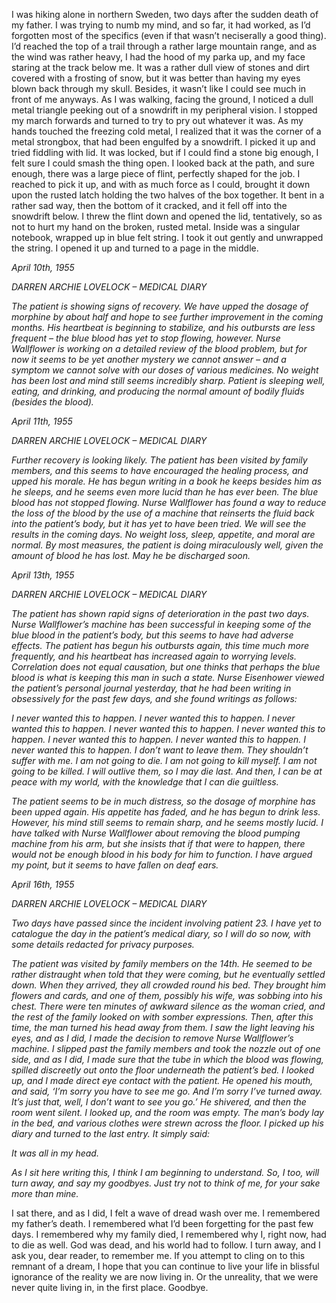 I was hiking alone in northern Sweden, two days after the sudden death of my father. I was trying to numb my mind, and so far, it had worked, as I’d forgotten most of the specifics (even if that wasn’t neciserally a good thing). I’d reached the top of a trail through a rather large mountain range, and as the wind was rather heavy, I had the hood of my parka up, and my face staring at the track below me. It was a rather dull view of stones and dirt covered with a frosting of snow, but it was better than having my eyes blown back through my skull. Besides, it wasn’t like I could see much in front of me anyways. As I was walking, facing the ground, I noticed a dull metal triangle peeking out of a snowdrift in my peripheral vision. I stopped my march forwards and turned to try to pry out whatever it was. As my hands touched the freezing cold metal, I realized that it was the corner of a metal strongbox, that had been engulfed by a snowdrift. I picked it up and tried fiddling with lid. It was locked, but if I could find a stone big enough, I felt sure I could smash the thing open. I looked back at the path, and sure enough, there was a large piece of flint, perfectly shaped for the job. I reached to pick it up, and with as much force as I could, brought it down upon the rusted latch holding the two halves of the box together. It bent in a rather sad way, then the bottom of it cracked, and it fell off into the snowdrift below. I threw the flint down and opened the lid, tentatively, so as not to hurt my hand on the broken, rusted metal. Inside was a singular notebook, wrapped up in blue felt string. I took it out gently and unwrapped the string. I opened it up and turned to a page in the middle.

*April 10th, 1955*

*DARREN ARCHIE LOVELOCK – MEDICAL DIARY*

*The patient is showing signs of recovery. We have upped the dosage of morphine by about half and hope to see further improvement in the coming months. His heartbeat is beginning to stabilize, and his outbursts are less frequent – the blue blood has yet to stop flowing, however. Nurse Wallflower is working on a detailed review of the blood problem, but for now it seems to be yet another mystery we cannot answer – and a symptom we cannot solve with our doses of various medicines. No weight has been lost and mind still seems incredibly sharp. Patient is sleeping well, eating, and drinking, and producing the normal amount of bodily fluids (besides the blood).*

*April 11th, 1955*

*DARREN ARCHIE LOVELOCK – MEDICAL DIARY*

*Further recovery is looking likely. The patient has been visited by family members, and this seems to have encouraged the healing process, and upped his morale. He has begun writing in a book he keeps besides him as he sleeps, and he seems even more lucid than he has ever been. The blue blood has not stopped flowing. Nurse Wallflower has found a way to reduce the loss of the blood by the use of a machine that reinserts the fluid back into the patient’s body, but it has yet to have been tried. We will see the results in the coming days. No weight loss, sleep, appetite, and moral are normal. By most measures, the patient is doing miraculously well, given the amount of blood he has lost. May he be discharged soon.*

*April 13th, 1955*

*DARREN ARCHIE LOVELOCK – MEDICAL DIARY*

*The patient has shown rapid signs of deterioration in the past two days. Nurse Wallflower’s machine has been successful in keeping some of the blue blood in the patient’s body, but this seems to have had adverse effects. The patient has begun his outbursts again, this time much more frequently, and his heartbeat has increased again to worrying levels. Correlation does not equal causation, but one thinks that perhaps the blue blood is what is keeping this man in such a state. Nurse Eisenhower viewed the patient’s personal journal yesterday, that he had been writing in obsessively for the past few days, and she found writings as follows:*

*I never wanted this to happen. I never wanted this to happen. I never wanted this to happen. I never wanted this to happen. I never wanted this to happen. I never wanted this to happen. I never wanted this to happen. I never wanted this to happen. I don’t want to leave them. They shouldn’t suffer with me. I am not going to die. I am not going to kill myself. I am not going to be killed. I will outlive them, so I may die last. And then, I can be at peace with my world, with the knowledge that I can die guiltless.* 

*The patient seems to be in much distress, so the dosage of morphine has been upped again. His appetite has faded, and he has begun to drink less. However, his mind still seems to remain sharp, and he seems mostly lucid. I have talked with Nurse Wallflower about removing the blood pumping machine from his arm, but she insists that if that were to happen, there would not be enough blood in his body for him to function. I have argued my point, but it seems to have fallen on deaf ears.* 

*April 16th, 1955*

*DARREN ARCHIE LOVELOCK – MEDICAL DIARY*

*Two days have passed since the incident involving patient 23. I have yet to catalogue the day in the patient’s medical diary, so I will do so now, with some details redacted for privacy purposes.*

*The patient was visited by family members on the 14th. He seemed to be rather distraught when told that they were coming, but he eventually settled down. When they arrived, they all crowded round his bed. They brought him flowers and cards, and one of them, possibly his wife, was sobbing into his chest. There were ten minutes of awkward silence as the woman cried, and the rest of the family looked on with somber expressions. Then, after this time, the man turned his head away from them. I saw the light leaving his eyes, and as I did, I made the decision to remove Nurse Wallflower’s machine. I slipped past the family members and took the nozzle out of one side, and as I did, I made sure that the tube in which the blood was flowing, spilled discreetly out onto the floor underneath the patient’s bed. I looked up, and I made direct eye contact with the patient. He opened his mouth, and said, ‘I’m sorry you have to see me go. And I’m sorry I’ve turned away. It’s just that, well, I don’t want to see you go.’ He shivered, and then the room went silent. I looked up, and the room was empty. The man’s body lay in the bed, and various clothes were strewn across the floor. I picked up his diary and turned to the last entry. It simply said:*

*It was all in my head.*

*As I sit here writing this, I think I am beginning to understand. So, I too, will turn away, and say my goodbyes. Just try not to think of me, for your sake more than mine.*

I sat there, and as I did, I felt a wave of dread wash over me. I remembered my father’s death. I remembered what I’d been forgetting for the past few days. I remembered why my family died, I remembered why I, right now, had to die as well. God was dead, and his world had to follow. I turn away, and I ask you, dear reader, to remember me. If you attempt to cling on to this remnant of a dream, I hope that you can continue to live your life in blissful ignorance of the reality we are now living in. Or the unreality, that we were never quite living in, in the first place. Goodbye.
